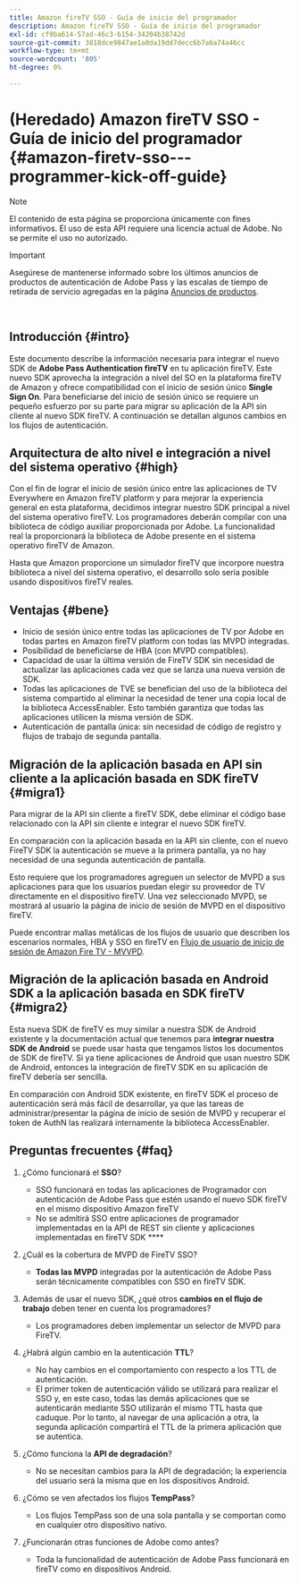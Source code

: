 ```yaml
---
title: Amazon fireTV SSO - Guía de inicio del programador
description: Amazon fireTV SSO - Guía de inicio del programador
exl-id: cf9ba614-57ad-46c3-b154-34204b38742d
source-git-commit: 3818dce9847ae1a0da19dd7decc6b7a6a74a46cc
workflow-type: tm+mt
source-wordcount: '805'
ht-degree: 0%

---
```


# (Heredado) Amazon fireTV SSO - Guía de inicio del programador {#amazon-firetv-sso---programmer-kick-off-guide}

>[!NOTE]
>
>El contenido de esta página se proporciona únicamente con fines informativos. El uso de esta API requiere una licencia actual de Adobe. No se permite el uso no autorizado.

>[!IMPORTANT]
>
> Asegúrese de mantenerse informado sobre los últimos anuncios de productos de autenticación de Adobe Pass y las escalas de tiempo de retirada de servicio agregadas en la página [Anuncios de productos](/help/authentication/product-announcements.md).

</br>

## Introducción {#intro}

Este documento describe la información necesaria para integrar el nuevo SDK de **Adobe Pass Authentication fireTV** en tu aplicación fireTV. Este nuevo SDK aprovecha la integración a nivel del SO en la plataforma fireTV de Amazon y ofrece compatibilidad con el inicio de sesión único **Single Sign On**. Para beneficiarse del inicio de sesión único se requiere un pequeño esfuerzo por su parte para migrar su aplicación de la API sin cliente al nuevo SDK fireTV. A continuación se detallan algunos cambios en los flujos de autenticación.

## Arquitectura de alto nivel e integración a nivel del sistema operativo {#high}

Con el fin de lograr el inicio de sesión único entre las aplicaciones de TV Everywhere en Amazon fireTV platform y para mejorar la experiencia general en esta plataforma, decidimos integrar nuestro SDK principal a nivel del sistema operativo fireTV. Los programadores deberán compilar con una biblioteca de código auxiliar proporcionada por Adobe. La funcionalidad real la proporcionará la biblioteca de Adobe presente en el sistema operativo fireTV de Amazon.

Hasta que Amazon proporcione un simulador fireTV que incorpore nuestra biblioteca a nivel del sistema operativo, el desarrollo solo sería posible usando dispositivos fireTV reales.

## Ventajas {#bene}

* Inicio de sesión único entre todas las aplicaciones de TV por Adobe en todas partes en Amazon fireTV platform con todas las MVPD integradas.
* Posibilidad de beneficiarse de HBA (con MVPD compatibles).
* Capacidad de usar la última versión de FireTV SDK sin necesidad de actualizar las aplicaciones cada vez que se lanza una nueva versión de SDK.
* Todas las aplicaciones de TVE se benefician del uso de la biblioteca del sistema compartido al eliminar la necesidad de tener una copia local de la biblioteca AccessEnabler. Esto también garantiza que todas las aplicaciones utilicen la misma versión de SDK.
* Autenticación de pantalla única: sin necesidad de código de registro y flujos de trabajo de segunda pantalla.

## Migración de la aplicación basada en API sin cliente a la aplicación basada en SDK fireTV {#migra1}

Para migrar de la API sin cliente a fireTV SDK, debe eliminar el código base relacionado con la API sin cliente e integrar el nuevo SDK fireTV.

En comparación con la aplicación basada en la API sin cliente, con el nuevo FireTV SDK la autenticación se mueve a la primera pantalla, ya no hay necesidad de una segunda autenticación de pantalla.

Esto requiere que los programadores agreguen un selector de MVPD a sus aplicaciones para que los usuarios puedan elegir su proveedor de TV directamente en el dispositivo fireTV. Una vez seleccionado MVPD, se mostrará al usuario la página de inicio de sesión de MVPD en el dispositivo fireTV.

Puede encontrar mallas metálicas de los flujos de usuario que describen los escenarios normales, HBA y SSO en fireTV en [Flujo de usuario de inicio de sesión de Amazon Fire TV - MVVPD](https://xd.adobe.com/view/9058288e-4b67-43a1-9d5b-5f76ede6c51e/).

## Migración de la aplicación basada en Android SDK a la aplicación basada en SDK fireTV {#migra2}

Esta nueva SDK de fireTV es muy similar a nuestra SDK de Android existente y la documentación actual que tenemos para **integrar nuestra SDK de Android** <!--http://tve.helpdocsonline.com/android-technical-overview-->se puede usar hasta que tengamos listos los documentos de SDK de fireTV. Si ya tiene aplicaciones de Android que usan nuestro SDK de Android, entonces la integración de fireTV SDK en su aplicación de fireTV debería ser sencilla.

En comparación con Android SDK existente, en fireTV SDK el proceso de autenticación será más fácil de desarrollar, ya que las tareas de administrar/presentar la página de inicio de sesión de MVPD y recuperar el token de AuthN las realizará internamente la biblioteca AccessEnabler.

## Preguntas frecuentes {#faq}

1. ¿Cómo funcionará el **SSO**?

   * SSO funcionará en todas las aplicaciones de Programador con autenticación de Adobe Pass que estén usando el nuevo SDK fireTV en el mismo dispositivo Amazon fireTV
   * No se admitirá SSO entre aplicaciones de programador implementadas en la API de REST sin cliente y aplicaciones implementadas en fireTV SDK ****

1. ¿Cuál es la cobertura de MVPD de FireTV SSO?

   * **Todas las MVPD** integradas por la autenticación de Adobe Pass serán técnicamente compatibles con SSO en fireTV SDK.

1. Además de usar el nuevo SDK, ¿qué otros **cambios en el flujo de trabajo** deben tener en cuenta los programadores?

   * Los programadores deben implementar un selector de MVPD para FireTV.

1. ¿Habrá algún cambio en la autenticación **TTL**?

   * No hay cambios en el comportamiento con respecto a los TTL de autenticación.
   * El primer token de autenticación válido se utilizará para realizar el SSO y, en este caso, todas las demás aplicaciones que se autenticarán mediante SSO utilizarán el mismo TTL hasta que caduque. Por lo tanto, al navegar de una aplicación a otra, la segunda aplicación compartirá el TTL de la primera aplicación que se autentica.

1. ¿Cómo funciona la **API de degradación**?

   * No se necesitan cambios para la API de degradación; la experiencia del usuario será la misma que en los dispositivos Android.

1. ¿Cómo se ven afectados los flujos **TempPass**?

   * Los flujos TempPass son de una sola pantalla y se comportan como en cualquier otro dispositivo nativo.

1. ¿Funcionarán otras funciones de Adobe como antes?

   * Toda la funcionalidad de autenticación de Adobe Pass funcionará en fireTV como en dispositivos Android.
